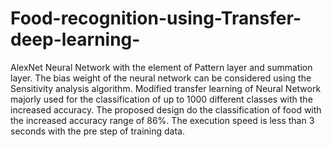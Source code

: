 # Food-recognition-using-Transfer-deep-learning-
AlexNet Neural Network with the element of Pattern layer and summation layer. The bias weight of the neural network can be considered using the Sensitivity analysis algorithm. Modified transfer learning of Neural Network majorly used for the classification of up to 1000 different classes with the increased accuracy. The proposed design do the classification of food with the increased accuracy range of 86%. The execution speed is less than 3 seconds with the pre step of training data. 

